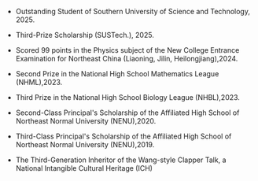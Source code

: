 - Outstanding Student of Southern University of Science and Technology, 2025.

- Third-Prize Scholarship (SUSTech.), 2025.

- Scored 99 points in the Physics subject of the New College Entrance Examination for Northeast China (Liaoning, Jilin, Heilongjiang),2024.

- Second Prize in the National High School Mathematics League (NHML),2023.

- Third Prize in the National High School Biology League (NHBL),2023.

- Second-Class Principal's Scholarship of the Affiliated High School of Northeast Normal University (NENU),2020.

- Third-Class Principal's Scholarship of the Affiliated High School of Northeast Normal University (NENU),2019.

- The Third-Generation Inheritor of the Wang-style Clapper Talk, a National Intangible Cultural Heritage (ICH)


